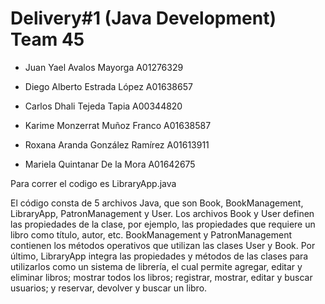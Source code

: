 # Delivery#1 (Java Development) Team 45

- Juan Yael Avalos Mayorga A01276329

* Diego Alberto Estrada López A01638657

+ Carlos Dhali Tejeda Tapia  A00344820

- Karime Monzerrat Muñoz Franco A01638587

- Roxana Aranda González Ramírez A01613911

- Mariela Quintanar De la Mora A01642675

Para correr el codigo es LibraryApp.java 

El código consta de 5 archivos Java, que son Book, BookManagement, LibraryApp, PatronManagement y User. Los archivos Book y User definen las propiedades de la clase, por ejemplo, las propiedades que requiere un libro como título, autor, etc. BookManagement y PatronManagement contienen los métodos operativos que utilizan las clases User y Book. Por último, LibraryApp integra las propiedades y métodos de las clases para utilizarlos como un sistema de librería, el cual permite agregar, editar y eliminar libros; mostrar todos los libros; registrar, mostrar, editar y buscar usuarios; y reservar, devolver y buscar un libro.
